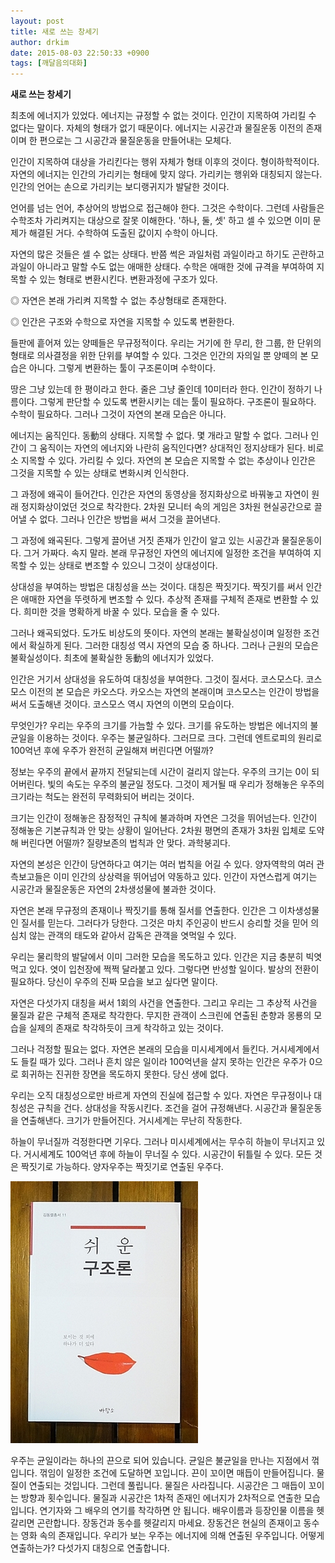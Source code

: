 ```yaml
---
layout: post
title: 새로 쓰는 창세기
author: drkim
date: 2015-08-03 22:50:33 +0900
tags: [깨달음의대화]
---
```

**새로 쓰는 창세기**

  


최초에 에너지가 있었다. 에너지는 규정할 수 없는 것이다. 인간이 지목하여 가리킬 수 없다는 말이다. 자체의 형태가 없기 때문이다. 에너지는 시공간과 물질운동 이전의 존재이며 한 편으로는 그 시공간과 물질운동을 만들어내는 모체다. 

  


인간이 지목하여 대상을 가리킨다는 행위 자체가 형태 이후의 것이다. 형이하학적이다. 자연의 에너지는 인간의 가리키는 형태에 맞지 않다. 가리키는 행위와 대칭되지 않는다. 인간의 언어는 손으로 가리키는 보디랭귀지가 발달한 것이다. 

  


언어를 넘는 언어, 추상어의 방법으로 접근해야 한다. 그것은 수학이다. 그런데 사람들은 수학조차 가리켜지는 대상으로 잘못 이해한다. '하나, 둘, 셋' 하고 셀 수 있으면 이미 문제가 해결된 거다. 수학하여 도출된 값이지 수학이 아니다.

  


자연의 많은 것들은 셀 수 없는 상태다. 반쯤 썩은 과일처럼 과일이라고 하기도 곤란하고 과일이 아니라고 말할 수도 없는 애매한 상태다. 수학은 애매한 것에 규격을 부여하여 지목할 수 있는 형태로 변환시킨다. 변환과정에 구조가 있다. 

  


◎ 자연은 본래 가리켜 지목할 수 없는 추상형태로 존재한다.  
      
◎ 인간은 구조와 수학으로 자연을 지목할 수 있도록 변환한다. 

  


들판에 흩어져 있는 양떼들은 무규정적이다. 우리는 거기에 한 무리, 한 그룹, 한 단위의 형태로 의사결정을 위한 단위를 부여할 수 있다. 그것은 인간의 자의일 뿐 양떼의 본 모습은 아니다. 그렇게 변환하는 툴이 구조론이며 수학이다. 

  


땅은 그냥 있는데 한 평이라고 한다. 줄은 그냥 줄인데 10미터라 한다. 인간이 정하기 나름이다. 그렇게 판단할 수 있도록 변환시키는 데는 툴이 필요하다. 구조론이 필요하다. 수학이 필요하다. 그러나 그것이 자연의 본래 모습은 아니다. 

  


에너지는 움직인다. 동動의 상태다. 지목할 수 없다. 몇 개라고 말할 수 없다. 그러나 인간이 그 움직이는 자연의 에너지와 나란히 움직인다면? 상대적인 정지상태가 된다. 비로소 지목할 수 있다. 가리킬 수 있다. 자연의 본 모습은 지목할 수 없는 추상이나 인간은 그것을 지목할 수 있는 상태로 변화시켜 인식한다. 

  


그 과정에 왜곡이 들어간다. 인간은 자연의 동영상을 정지화상으로 바꿔놓고 자연이 원래 정지화상이었던 것으로 착각한다. 2차원 모니터 속의 게임은 3차원 현실공간으로 끌어낼 수 없다. 그러나 인간은 방법을 써서 그것을 끌어낸다. 

  


그 과정에 왜곡된다. 그렇게 끌어낸 거짓 존재가 인간이 알고 있는 시공간과 물질운동이다. 그거 가짜다. 속지 말라. 본래 무규정인 자연의 에너지에 일정한 조건을 부여하여 지목할 수 있는 상태로 변조할 수 있으니 그것이 상대성이다. 

  


상대성을 부여하는 방법은 대칭성을 쓰는 것이다. 대칭은 짝짓기다. 짝짓기를 써서 인간은 애매한 자연을 뚜렷하게 변조할 수 있다. 추상적 존재를 구체적 존재로 변환할 수 있다. 희미한 것을 명확하게 바꿀 수 있다. 모습을 줄 수 있다.

  


그러나 왜곡되었다. 도가도 비상도의 뜻이다. 자연의 본래는 불확실성이며 일정한 조건에서 확실하게 된다. 그러한 대칭성 역시 자연의 모습 중 하나다. 그러나 근원의 모습은 불확실성이다. 최초에 불확실한 동動의 에너지가 있었다. 

  


인간은 거기서 상대성을 유도하여 대칭성을 부여한다. 그것이 질서다. 코스모스다. 코스모스 이전의 본 모습은 카오스다. 카오스는 자연의 본래이며 코스모스는 인간이 방법을 써서 도출해낸 것이다. 코스모스 역시 자연의 이면의 모습이다.

  


무엇인가? 우리는 우주의 크기를 가늠할 수 있다. 크기를 유도하는 방법은 에너지의 불균일을 이용하는 것이다. 우주는 불균일하다. 그러므로 크다. 그런데 엔트로피의 원리로 100억년 후에 우주가 완전히 균일해져 버린다면 어떨까? 

  


정보는 우주의 끝에서 끝까지 전달되는데 시간이 걸리지 않는다. 우주의 크기는 0이 되어버린다. 빛의 속도는 우주의 불균일 정도다. 그것이 제거될 때 우리가 정해놓은 우주의 크기라는 척도는 완전히 무력화되어 버리는 것이다. 

  


크기는 인간이 정해놓은 잠정적인 규칙에 불과하며 자연은 그것을 뛰어넘는다. 인간이 정해놓은 기본규칙과 안 맞는 상황이 일어난다. 2차원 평면의 존재가 3차원 입체로 도약해 버린다면 어떨까? 질량보존의 법칙과 안 맞다. 과학붕괴다.

  


자연의 본성은 인간이 당연하다고 여기는 여러 법칙을 어길 수 있다. 양자역학의 여러 관측보고들은 이미 인간의 상상력을 뛰어넘어 약동하고 있다. 인간이 자연스럽게 여기는 시공간과 물질운동은 자연의 2차생성물에 불과한 것이다. 

  


자연은 본래 무규정의 존재이나 짝짓기를 통해 질서를 연출한다. 인간은 그 이차생성물인 질서를 믿는다. 그러다가 당한다. 그것은 마치 주인공이 반드시 승리할 것을 믿어 의심치 않는 관객의 태도와 같아서 감독은 관객을 엿먹일 수 있다. 

  


우리는 물리학의 발달에서 이미 그러한 모습을 목도하고 있다. 인간은 지금 충분히 빅엿먹고 있다. 엿이 입천장에 쩍쩍 달라붙고 있다. 그렇다면 반성할 일이다. 발상의 전환이 필요하다. 당신이 우주의 진짜 모습을 보고 싶다면 말이다. 

  


자연은 다섯가지 대칭을 써서 1회의 사건을 연출한다. 그리고 우리는 그 추상적 사건을 물질과 같은 구체적 존재로 착각한다. 무지한 관객이 스크린에 연출된 춘향과 몽룡의 모습을 실제의 존재로 착각하듯이 크게 착각하고 있는 것이다. 

  


그러나 걱정할 필요는 없다. 자연은 본래의 모습을 미시세계에서 들킨다. 거시세계에서도 들킬 때가 있다. 그러나 흔치 않은 일이라 100억년을 살지 못하는 인간은 우주가 0으로 회귀하는 진귀한 장면을 목도하지 못한다. 당신 생에 없다. 

  


우리는 오직 대칭성으로만 바르게 자연의 진실에 접근할 수 있다. 자연은 무규정이나 대칭성은 규칙을 건다. 상대성을 작동시킨다. 조건을 걸어 규정해낸다. 시공간과 물질운동을 연출해낸다. 크기가 만들어진다. 거시세계는 무난히 작동한다.

  


하늘이 무너질까 걱정한다면 기우다. 그러나 미시세계에서는 무수히 하늘이 무너지고 있다. 거시세계도 100억년 후에 하늘이 무너질 수 있다. 시공간이 뒤틀릴 수 있다. 모든 것은 짝짓기로 가능하다. 양자우주는 짝짓기로 연출된 우주다. 

  


  



 



 ![](/files/attach/images/198/619/611/DSC01488.JPG) 

  


우주는 균일이라는 하나의 끈으로 되어 있습니다. 균일은 불균일을 만나는 지점에서 꺾입니다. 꺾임이 일정한 조건에 도달하면 꼬입니다. 끈이 꼬이면 매듭이 만들어집니다. 물질이 연출되는 것입니다. 그런데 풀립니다. 물질은 사라집니다. 시공간은 그 매듭이 꼬이는 방향과 횟수입니다. 물질과 시공간은 1차적 존재인 에너지가 2차적으로 연출한 모습입니다. 연기자와 그 배우의 연기를 착각하면 안 됩니다. 배우이름과 등장인물 이름을 헷갈리면 곤란합니다. 장동건과 동수를 헷갈리지 마세요. 장동건은 현실의 존재이고 동수는 영화 속의 존재입니다. 우리가 보는 우주는 에너지에 의해 연출된 우주입니다. 어떻게 연출하는가? 다섯가지 대칭으로 연출합니다.